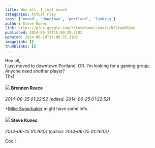 ```yaml
---
title: Hey all, I just moved
categories: Actual Play
tags: ['moved', 'downtown', 'portland', 'looking']
author: Steve Kunec
link: https://plus.google.com/+SteveKunec/posts/Nf1fawShQ4x
published: 2014-06-19T15:00:35.210Z
updated: 2014-06-19T15:00:35.210Z
imagelink: []
thumblinks: []
---
```


Hey all,<br />I just moved to downtown Portland, OR. I&#39;m looking for a gaming group. Anyone need another player?<br />Thx!
<div id='comment z13st3tiuny5cdj4104cdtorswucujvxpb0'>
  <h4><img src='{{site.baseurl}}//images/avatars/113128683722808230725_photo.jpg'> Brennen Reece</h4>
      <p><cite>2014-06-25 01:22:52 (edited: 2014-06-25 01:22:52)</cite></p>
        <p><span class="proflinkWrapper"><span class="proflinkPrefix">+</span><a class="proflink" href="https://plus.google.com/112779837507854026276" oid="112779837507854026276">Mike Sugarbaker</a></span> might have some info.</p>
</div>
        

<div id='comment z13st3tiuny5cdj4104cdtorswucujvxpb0'>
  <h4><img src='{{site.baseurl}}//images/avatars/103161508996608072984_photo.jpg'> Steve Kunec</h4>
      <p><cite>2014-06-25 01:26:01 (edited: 2014-06-25 01:26:01)</cite></p>
        <p>Cool!</p>
</div>
        